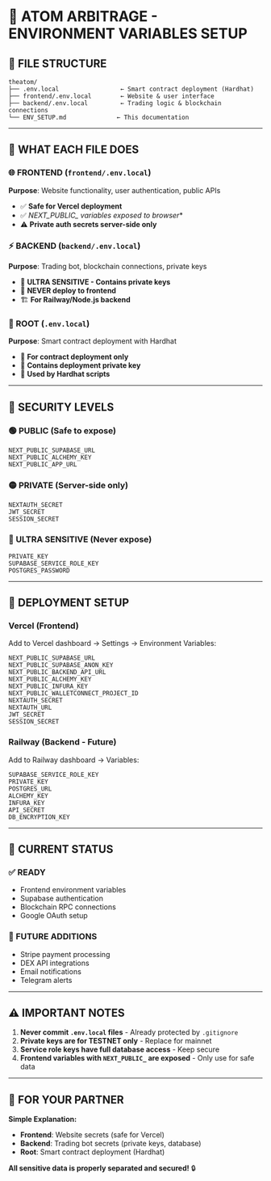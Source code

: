 # 🔐 **ATOM ARBITRAGE - ENVIRONMENT VARIABLES SETUP**

## 📁 **FILE STRUCTURE**

```
theatom/
├── .env.local                 ← Smart contract deployment (Hardhat)
├── frontend/.env.local        ← Website & user interface
├── backend/.env.local         ← Trading logic & blockchain connections
└── ENV_SETUP.md              ← This documentation
```

---

## 🎯 **WHAT EACH FILE DOES**

### **🌐 FRONTEND (`frontend/.env.local`)**
**Purpose**: Website functionality, user authentication, public APIs
- ✅ **Safe for Vercel deployment**
- ✅ **NEXT_PUBLIC_* variables exposed to browser**
- ⚠️  **Private auth secrets server-side only**

### **⚡ BACKEND (`backend/.env.local`)**
**Purpose**: Trading bot, blockchain connections, private keys
- 🔐 **ULTRA SENSITIVE - Contains private keys**
- 🚫 **NEVER deploy to frontend**
- 🏗️  **For Railway/Node.js backend**

### **🔗 ROOT (`.env.local`)**
**Purpose**: Smart contract deployment with Hardhat
- 🔧 **For contract deployment only**
- 🔐 **Contains deployment private key**
- 📝 **Used by Hardhat scripts**

---

## 🚨 **SECURITY LEVELS**

### **🟢 PUBLIC (Safe to expose)**
```env
NEXT_PUBLIC_SUPABASE_URL
NEXT_PUBLIC_ALCHEMY_KEY
NEXT_PUBLIC_APP_URL
```

### **🟡 PRIVATE (Server-side only)**
```env
NEXTAUTH_SECRET
JWT_SECRET
SESSION_SECRET
```

### **🔴 ULTRA SENSITIVE (Never expose)**
```env
PRIVATE_KEY
SUPABASE_SERVICE_ROLE_KEY
POSTGRES_PASSWORD
```

---

## 🚀 **DEPLOYMENT SETUP**

### **Vercel (Frontend)**
Add to Vercel dashboard → Settings → Environment Variables:
```
NEXT_PUBLIC_SUPABASE_URL
NEXT_PUBLIC_SUPABASE_ANON_KEY
NEXT_PUBLIC_BACKEND_API_URL
NEXT_PUBLIC_ALCHEMY_KEY
NEXT_PUBLIC_INFURA_KEY
NEXT_PUBLIC_WALLETCONNECT_PROJECT_ID
NEXTAUTH_SECRET
NEXTAUTH_URL
JWT_SECRET
SESSION_SECRET
```

### **Railway (Backend - Future)**
Add to Railway dashboard → Variables:
```
SUPABASE_SERVICE_ROLE_KEY
PRIVATE_KEY
POSTGRES_URL
ALCHEMY_KEY
INFURA_KEY
API_SECRET
DB_ENCRYPTION_KEY
```

---

## 🔧 **CURRENT STATUS**

### **✅ READY**
- Frontend environment variables
- Supabase authentication
- Blockchain RPC connections
- Google OAuth setup

### **🔄 FUTURE ADDITIONS**
- Stripe payment processing
- DEX API integrations
- Email notifications
- Telegram alerts

---

## ⚠️  **IMPORTANT NOTES**

1. **Never commit `.env.local` files** - Already protected by `.gitignore`
2. **Private keys are for TESTNET only** - Replace for mainnet
3. **Service role keys have full database access** - Keep secure
4. **Frontend variables with `NEXT_PUBLIC_` are exposed** - Only use for safe data

---

## 🤝 **FOR YOUR PARTNER**

**Simple Explanation:**
- **Frontend**: Website secrets (safe for Vercel)
- **Backend**: Trading bot secrets (private keys, database)
- **Root**: Smart contract deployment (Hardhat)

**All sensitive data is properly separated and secured!** 🔒
